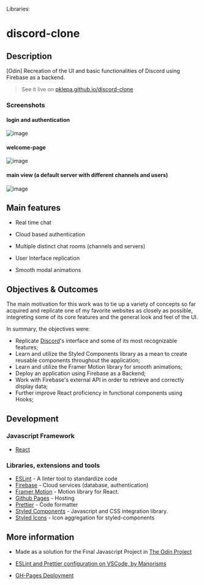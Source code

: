 Libraries:
# discord-clone

## Description

[Odin] Recreation of the UI and basic functionalities of Discord using Firebase as a backend.

> See it live on [pklepa.github.io/discord-clone](https://pklepa.github.io/discord-clone/)

### Screenshots

#### login and authentication
![image](https://user-images.githubusercontent.com/22618438/101240785-5ec23d80-36e9-11eb-9dab-9f2a3910fbe6.png)

#### welcome-page
![image](https://user-images.githubusercontent.com/22618438/101240729-055a0e80-36e9-11eb-893d-3b807437b5e1.png)

#### main view (a default server with different channels and users)
![image](https://user-images.githubusercontent.com/22618438/101240748-20c51980-36e9-11eb-9190-4288896bb716.png)


## Main features

- Real time chat

- Cloud based authentication

- Multiple distinct chat rooms (channels and servers)

- User Interface replication

- Smooth modal animations

## Objectives & Outcomes

The main motivation for this work was to tie up a variety of concepts so far acquired and replicate one of my favorite websites as closely as possible, integreting some of its core features and the general look and feel of the UI.

In summary, the objectives were:

- Replicate [Discord](https://discord.com/)'s interface and some of its most recognizable features;
- Learn and utilize the Styled Components library as a mean to create reusable components throughout the application;
- Learn and utilize the Framer Motion library for smooth animations;
- Deploy an application using Firebase as a Backend;
- Work with Firebase's external API in order to retrieve and correctly display data;
- Further improve React proficiency in functional components using Hooks;

## Development

### Javascript Framework

- [React](https://github.com/facebook/create-react-app)

### Libraries, extensions and tools

- [ESLint](https://eslint.org/) - A linter tool to standardize code
- [Firebase](https://firebase.google.com/) - Cloud services (database, authentication)
- [Framer Motion](https://www.framer.com/motion/) - Motion library for React.
- [Github Pages](https://pages.github.com/) - Hosting
- [Prettier](https://prettier.io/) - Code formatter
- [Styled Components](https://styled-components.com/) - Javascript and CSS integration library.
- [Styled Icons](https://styled-icons.js.org/) - Icon aggregation for styled-components

## More information

- Made as a solution for the Final Javascript Project in [The Odin Project](https://www.theodinproject.com/courses/javascript/lessons/final-project-116ff273-1e55-4055-bd7f-146c17d0ec9c)

- [ESLint and Prettier configuration on VSCode, by Manorisms](https://www.youtube.com/watch?v=bfyI9yl3qfE)

- [GH-Pages Deployment](https://dev.to/yuribenjamin/how-to-deploy-react-app-in-github-pages-2a1f)
